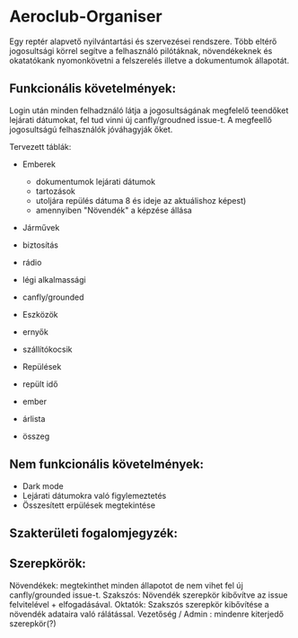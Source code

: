 # Aeroclub-Organiser

Egy reptér alapvető nyilvántartási és szervezései rendszere. Több eltérő jogosultsági körrel segítve a felhasználó pilótáknak, növendékeknek és okatatókank nyomonkövetni a felszerelés illetve a dokumentumok állapotát.



##  Funkcionális követelmények:

  Login után minden felhadználó látja a jogosultságának megfelelő teendőket lejárati dátumokat, fel tud vinni új canfly/groudned  issue-t. A megfeellő jogosultságú felhasználók jóváhagyják őket.
  
  Tervezett táblák:
  
  - Emberek    
    - dokumentumok lejárati dátumok
    - tartozások
    - utoljára repülés dátuma 8 és ideje az aktuálishoz képest)
    - amennyiben "Növendék" a képzése állása
      
  - Járművek   
   - biztosítás
   - rádio
   - légi alkalmassági
   - canfly/grounded  
      
  - Eszközök  
   - ernyők
   - szállítókocsik
               
      
  - Repülések   
   - repült idő 
   - ember 
   - árlista 
   - összeg

## Nem funkcionális követelmények:
   - Dark mode
   - Lejárati dátumokra való figylemeztetés
   - Összesített erpülések megtekintése
    

## Szakterületi fogalomjegyzék:
 
  

## Szerepkörök:
  Növendékek: megtekinthet minden állapotot de nem vihet fel új canfly/grounded issue-t.
  Szakszós: Növendék szerepkör kibővítve az issue felvitelével + elfogadásával.
  Oktatók: Szakszós szerepkör kibővítése a növendék adataira való rálátással.
  Vezetőség / Admin : mindenre kiterjedő szerepkör(?)
  
  
 
